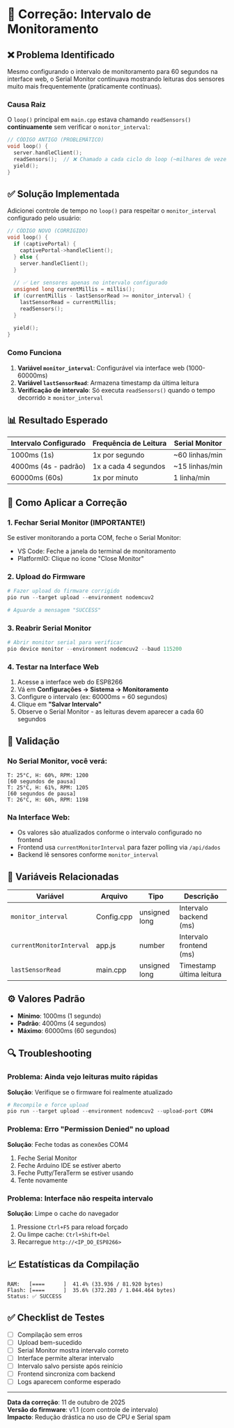# 🔧 Correção: Intervalo de Monitoramento

## ❌ Problema Identificado

Mesmo configurando o intervalo de monitoramento para 60 segundos na interface web, o Serial Monitor continuava mostrando leituras dos sensores muito mais frequentemente (praticamente contínuas).

### Causa Raiz

O `loop()` principal em `main.cpp` estava chamando `readSensors()` **continuamente** sem verificar o `monitor_interval`:

```cpp
// CÓDIGO ANTIGO (PROBLEMÁTICO)
void loop() {
  server.handleClient();
  readSensors();  // ❌ Chamado a cada ciclo do loop (~milhares de vezes por segundo)
  yield();
}
```

## ✅ Solução Implementada

Adicionei controle de tempo no `loop()` para respeitar o `monitor_interval` configurado pelo usuário:

```cpp
// CÓDIGO NOVO (CORRIGIDO)
void loop() {
  if (captivePortal) {
    captivePortal->handleClient();
  } else {
    server.handleClient();
  }
  
  // ✅ Ler sensores apenas no intervalo configurado
  unsigned long currentMillis = millis();
  if (currentMillis - lastSensorRead >= monitor_interval) {
    lastSensorRead = currentMillis;
    readSensors();
  }
  
  yield();
}
```

### Como Funciona

1. **Variável `monitor_interval`**: Configurável via interface web (1000-60000ms)
2. **Variável `lastSensorRead`**: Armazena timestamp da última leitura
3. **Verificação de intervalo**: Só executa `readSensors()` quando o tempo decorrido ≥ `monitor_interval`

## 📊 Resultado Esperado

| Intervalo Configurado | Frequência de Leitura | Serial Monitor |
|----------------------|----------------------|----------------|
| 1000ms (1s)         | 1x por segundo       | ~60 linhas/min |
| 4000ms (4s - padrão)| 1x a cada 4 segundos | ~15 linhas/min |
| 60000ms (60s)       | 1x por minuto        | 1 linha/min    |

## 🚀 Como Aplicar a Correção

### 1. Fechar Serial Monitor (IMPORTANTE!)
Se estiver monitorando a porta COM, feche o Serial Monitor:
- VS Code: Feche a janela do terminal de monitoramento
- PlatformIO: Clique no ícone "Close Monitor"

### 2. Upload do Firmware

```powershell
# Fazer upload do firmware corrigido
pio run --target upload --environment nodemcuv2

# Aguarde a mensagem "SUCCESS"
```

### 3. Reabrir Serial Monitor

```powershell
# Abrir monitor serial para verificar
pio device monitor --environment nodemcuv2 --baud 115200
```

### 4. Testar na Interface Web

1. Acesse a interface web do ESP8266
2. Vá em **Configurações → Sistema → Monitoramento**
3. Configure o intervalo (ex: 60000ms = 60 segundos)
4. Clique em **"Salvar Intervalo"**
5. Observe o Serial Monitor - as leituras devem aparecer a cada 60 segundos

## 🧪 Validação

### No Serial Monitor, você verá:

```
T: 25°C, H: 60%, RPM: 1200
[60 segundos de pausa]
T: 25°C, H: 61%, RPM: 1205
[60 segundos de pausa]
T: 26°C, H: 60%, RPM: 1198
```

### Na Interface Web:

- Os valores são atualizados conforme o intervalo configurado no frontend
- Frontend usa `currentMonitorInterval` para fazer polling via `/api/dados`
- Backend lê sensores conforme `monitor_interval`

## 📝 Variáveis Relacionadas

| Variável | Arquivo | Tipo | Descrição |
|----------|---------|------|-----------|
| `monitor_interval` | Config.cpp | unsigned long | Intervalo backend (ms) |
| `currentMonitorInterval` | app.js | number | Intervalo frontend (ms) |
| `lastSensorRead` | main.cpp | unsigned long | Timestamp última leitura |

## ⚙️ Valores Padrão

- **Mínimo**: 1000ms (1 segundo)
- **Padrão**: 4000ms (4 segundos)
- **Máximo**: 60000ms (60 segundos)

## 🔍 Troubleshooting

### Problema: Ainda vejo leituras muito rápidas

**Solução**: Verifique se o firmware foi realmente atualizado
```powershell
# Recompile e force upload
pio run --target upload --environment nodemcuv2 --upload-port COM4
```

### Problema: Erro "Permission Denied" no upload

**Solução**: Feche todas as conexões COM4
1. Feche Serial Monitor
2. Feche Arduino IDE se estiver aberto
3. Feche Putty/TeraTerm se estiver usando
4. Tente novamente

### Problema: Interface não respeita intervalo

**Solução**: Limpe o cache do navegador
1. Pressione `Ctrl+F5` para reload forçado
2. Ou limpe cache: `Ctrl+Shift+Del`
3. Recarregue `http://<IP_DO_ESP8266>`

## 📈 Estatísticas da Compilação

```
RAM:   [====      ]  41.4% (33.936 / 81.920 bytes)
Flash: [====      ]  35.6% (372.203 / 1.044.464 bytes)
Status: ✅ SUCCESS
```

## ✅ Checklist de Testes

- [ ] Compilação sem erros
- [ ] Upload bem-sucedido
- [ ] Serial Monitor mostra intervalo correto
- [ ] Interface permite alterar intervalo
- [ ] Intervalo salvo persiste após reinício
- [ ] Frontend sincroniza com backend
- [ ] Logs aparecem conforme esperado

---

**Data da correção**: 11 de outubro de 2025  
**Versão do firmware**: v1.1 (com controle de intervalo)  
**Impacto**: Redução drástica no uso de CPU e Serial spam

